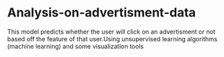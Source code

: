 # Analysis-on-advertisment-data
This model predicts whether the user will click on an advertisment or not based off the feature of that user.Using  unsupervised learning algorithms (machine learning) and some  visualization tools 
